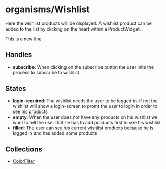 <!-- firescout-component -->

# organisms/Wishlist

Here the wishlist products will be displayed. A wishlist product can be added to the list by clicking on the heart within a ProductWidget.

This is a new line

## Handles

- **subscribe**: When clicking on the subscribe button the user inits the process to subscribe to wishlist

## States

- **login-required**: The wishlist needs the user to be logged in. If not the wishlist will show a login-screen to promt the user to login in order to see his products
- **empty**: When the user does not have any products on his wishlist we want to tell the user that he has to add products first to see his wishlist
- **filled**: The user can see his current wishlist products because he is logged in and has added some products



## Collections

- [ColorFilter](./ColorFilter/README.md)
